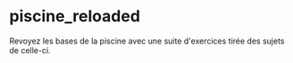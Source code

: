 # piscine_reloaded
Revoyez les bases de la piscine avec une suite d'exercices tirée des sujets de celle-ci.
